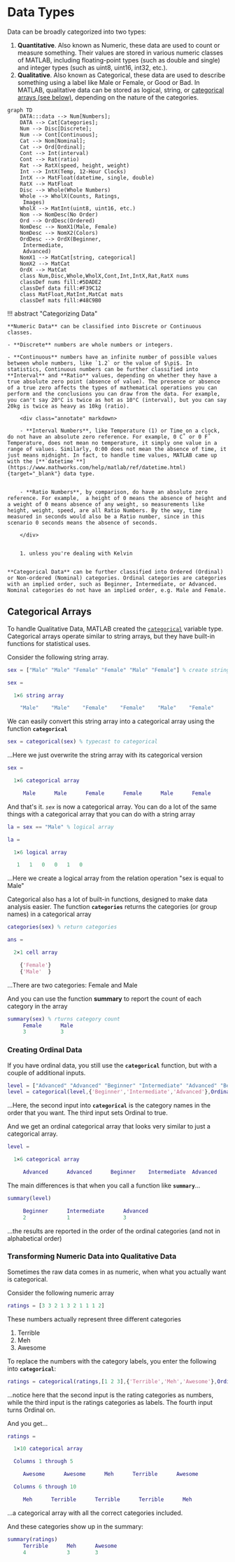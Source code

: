 # Data Types

Data can be broadly categorized into two types:

1. **Quantitative**. Also known as Numeric, these data are used to count or measure something. Their values are stored in various numeric classes of MATLAB, including floating-point types (such as double and single) and integer types (such as uint8, uint16, int32, etc.).
2. **Qualitative**. Also known as Categorical, these data are used to describe something using a label like Male or Female, or Good or Bad. In MATLAB, qualitative data can be stored as logical, string, or [categorical arrays (see below)](#categorical-arrays), depending on the nature of the categories.

```mermaid
graph TD
    DATA:::data --> Num[Numbers];
    DATA --> Cat[Categories];
    Num --> Disc[Discrete];
    Num --> Cont[Continuous];
    Cat --> Nom[Nominal];
    Cat --> Ord[Ordinal];
    Cont --> Int(interval)
    Cont --> Rat(ratio)
    Rat --> RatX(speed, height, weight)
    Int --> IntX(Temp, 12-Hour Clocks)
    IntX --> MatFloat(datetime, single, double)
    RatX --> MatFloat
    Disc --> Whole(Whole Numbers)
    Whole --> WholX(Counts, Ratings,
     Images)
    WholX --> MatInt(uint8, uint16, etc.)
    Nom --> NomDesc(No Order)
    Ord --> OrdDesc(Ordered)
    NomDesc --> NomX1(Male, Female)
    NomDesc --> NomX2(Colors)
    OrdDesc --> OrdX(Beginner,
     Intermediate,
     Advanced)
    NomX1 --> MatCat[string, categorical]
    NomX2 --> MatCat
    OrdX --> MatCat
    class Num,Disc,Whole,WholX,Cont,Int,IntX,Rat,RatX nums
    classDef nums fill:#5DADE2  
    classDef data fill:#F39C12
    class MatFloat,MatInt,MatCat mats
    classDef mats fill:#48C9B0

```

!!! abstract "Categorizing Data"

    **Numeric Data** can be classified into Discrete or Continuous classes. 
    
    - **Discrete** numbers are whole numbers or integers.
    
    - **Continuous** numbers have an infinite number of possible values between whole numbers, like `1.2` or the value of $\pi$. In statistics, Continuous numbers can be further classified into **Interval** and **Ratio** values, depending on whether they have a true absolute zero point (absence of value). The presence or absence of a true zero affects the types of mathematical operations you can perform and the conclusions you can draw from the data. For example, you can't say 20°C is twice as hot as 10°C (interval), but you can say 20kg is twice as heavy as 10kg (ratio).

        <div class="annotate" markdown>

        - **Interval Numbers**, like Temperature (1) or Time on a clock, do not have an absolute zero reference. For example, 0 C˚ or 0 F˚ Temperature, does not mean no temperature, it simply one value in a range of values. Similarly, 0:00 does not mean the absence of time, it just means midnight. In fact, to handle time values, MATLAB came up with the [**`datetime`**](https://www.mathworks.com/help/matlab/ref/datetime.html){target="_blank"} data type.
        

        - **Ratio Numbers**, by comparison, do have an absolute zero reference. For example,  a height of 0 means the absence of height and a weight of 0 means absence of any weight, so measurements like height, weight, speed, are all Ratio Numbers. By the way, time measured in seconds would also be a Ratio number, since in this scenario 0 seconds means the absence of seconds.

        </div>
    

        1. unless you're dealing with Kelvin
       

    **Categorical Data** can be further classified into Ordered (Ordinal) or Non-ordered (Nominal) categories. Ordinal categories are categories with an implied order, such as Beginner, Intermediate, or Advanced. Nominal categories do not have an implied order, e.g. Male and Female.

## Categorical Arrays

To handle Qualitative Data, MATLAB created the [`categorical`](https://www.mathworks.com/help/matlab/categorical-arrays.html) variable type. Categorical arrays operate similar to string arrays, but they have built-in functions for statistical uses.

Consider the following string array.

```matlab linenums="1" title="Create String array"
sex = ["Male" "Male" "Female" "Female" "Male" "Female"] % create string array
```

```matlab
sex = 

  1×6 string array

    "Male"    "Male"    "Female"    "Female"    "Male"    "Female"
```

We can easily convert this string array into a categorical array using the function **`categorical`**

```matlab
sex = categorical(sex) % typecast to categorical
```

…Here we just overwrite the string array with its categorical version

```matlab
sex = 

  1×6 categorical array

     Male      Male      Female      Female      Male      Female 
```

And that's it. *`sex`* is now a categorical array. You can do a lot of the same things with a categorical array that you can do with a string array

```matlab linenums="1" title="Create logical array from a categorical array"
la = sex == "Male" % logical array
```

```matlab
la =

  1×6 logical array

   1   1   0   0   1   0
```

…Here we create a logical array from the relation operation "sex is equal to Male"

Categorical also has a lot of built-in functions, designed to make data analysis easier. The function **`categories`** returns the categories (or group names) in a categorical array

```matlab linenums="1" title="Get Categories"
categories(sex) % return categories
```

```matlab
ans =

  2×1 cell array

    {'Female'}
    {'Male'  }
```

…There are two categories: Female and Male

And you can use the function **summary** to report the count of each category in the array

```matlab linenums="1" title="Summary"
summary(sex) % rturns category count
     Female      Male 
     3           3    
```

### Creating Ordinal Data

If you have ordinal data, you still use the  **`categorical`** function, but with a couple of additional inputs.

```matlab linenums="1" title="Create Ordinal Categorical Array"
level = ["Advanced" "Advanced" "Beginner" "Intermediate" "Advanced" "Beginner"] % create string
level = categorical(level,{'Beginner','Intermediate','Advanced'},Ordinal=true) % typecast to ordinal
```

…Here, the second input into **`categorical`** is the category names in the order that you want. The third input sets Ordinal to true.

And we get an ordinal categorical array that looks very similar to just a categorical array.

```matlab
level = 

  1×6 categorical array

     Advanced      Advanced      Beginner    Intermediate  Advanced      Beginner     
```

The main differences is that when you call a function like  **`summary`**…

```matlab
summary(level)
```

```matlab
     Beginner      Intermediate      Advanced 
     2             1                 3       
```

…the results are reported in the order of the ordinal categories (and not in alphabetical order)

### Transforming Numeric Data into Qualitative Data

Sometimes the raw data comes in as numeric, when what you actually want is categorical.

Consider the following numeric array

```matlab
ratings = [3 3 2 1 3 2 1 1 1 2]
```

These numbers actually represent three different categories

1. Terrible
2. Meh
3. Awesome

To replace the numbers with the category labels, you enter the following into **`categorical`**:

```matlab
ratings = categorical(ratings,[1 2 3],{'Terrible','Meh','Awesome'},Ordinal=true)
```

…notice here that the second input is the rating categories as numbers, while the third input is the ratings categories as labels. The fourth input turns Ordinal on.

And you get…

```matlab
ratings = 

  1×10 categorical array

  Columns 1 through 5

     Awesome      Awesome      Meh      Terrible      Awesome 

  Columns 6 through 10

     Meh      Terrible      Terrible      Terrible      Meh 
```

…a categorical array with all the correct categories included.

And these categories show up in the summary:

```matlab
summary(ratings)
     Terrible      Meh      Awesome 
     4             3        3   
```
